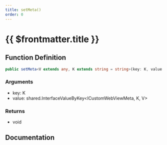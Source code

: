 ```yaml
---
title: setMeta()
order: 0
---
```


# {{ $frontmatter.title }}

## Function Definition

```ts
public setMeta<V extends any, K extends string = string>(key: K, value: shared.InterfaceValueByKey<ICustomWebViewMeta, K, V>): void;
```

### Arguments

* key: K
* value: shared.InterfaceValueByKey\<ICustomWebViewMeta, K, V\>

### Returns

* void

## Documentation

<!--@include: ./parts/setMeta.md-->
